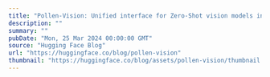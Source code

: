 ```yaml
---
title: "Pollen-Vision: Unified interface for Zero-Shot vision models in robotics"
description: ""
summary: ""
pubDate: "Mon, 25 Mar 2024 00:00:00 GMT"
source: "Hugging Face Blog"
url: "https://huggingface.co/blog/pollen-vision"
thumbnail: "https://huggingface.co/blog/assets/pollen-vision/thumbnail.jpg"
---
```


